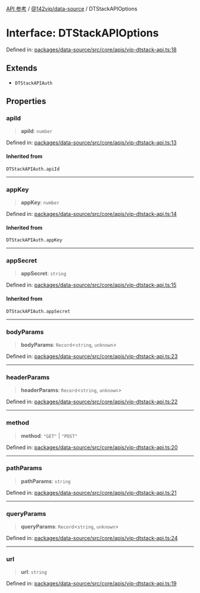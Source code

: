 [API 参考](../../../index.md) / [@142vip/data-source](../index.md) / DTStackAPIOptions

# Interface: DTStackAPIOptions

Defined in: [packages/data-source/src/core/apis/vip-dtstack-api.ts:18](https://github.com/142vip/core-x/blob/15d5bc9ef4bece78c0e60bdf074a2d245f625100/packages/data-source/src/core/apis/vip-dtstack-api.ts#L18)

## Extends

- `DTStackAPIAuth`

## Properties

### apiId

> **apiId**: `number`

Defined in: [packages/data-source/src/core/apis/vip-dtstack-api.ts:13](https://github.com/142vip/core-x/blob/15d5bc9ef4bece78c0e60bdf074a2d245f625100/packages/data-source/src/core/apis/vip-dtstack-api.ts#L13)

#### Inherited from

`DTStackAPIAuth.apiId`

***

### appKey

> **appKey**: `number`

Defined in: [packages/data-source/src/core/apis/vip-dtstack-api.ts:14](https://github.com/142vip/core-x/blob/15d5bc9ef4bece78c0e60bdf074a2d245f625100/packages/data-source/src/core/apis/vip-dtstack-api.ts#L14)

#### Inherited from

`DTStackAPIAuth.appKey`

***

### appSecret

> **appSecret**: `string`

Defined in: [packages/data-source/src/core/apis/vip-dtstack-api.ts:15](https://github.com/142vip/core-x/blob/15d5bc9ef4bece78c0e60bdf074a2d245f625100/packages/data-source/src/core/apis/vip-dtstack-api.ts#L15)

#### Inherited from

`DTStackAPIAuth.appSecret`

***

### bodyParams

> **bodyParams**: `Record`\<`string`, `unknown`\>

Defined in: [packages/data-source/src/core/apis/vip-dtstack-api.ts:23](https://github.com/142vip/core-x/blob/15d5bc9ef4bece78c0e60bdf074a2d245f625100/packages/data-source/src/core/apis/vip-dtstack-api.ts#L23)

***

### headerParams

> **headerParams**: `Record`\<`string`, `unknown`\>

Defined in: [packages/data-source/src/core/apis/vip-dtstack-api.ts:22](https://github.com/142vip/core-x/blob/15d5bc9ef4bece78c0e60bdf074a2d245f625100/packages/data-source/src/core/apis/vip-dtstack-api.ts#L22)

***

### method

> **method**: `"GET"` \| `"POST"`

Defined in: [packages/data-source/src/core/apis/vip-dtstack-api.ts:20](https://github.com/142vip/core-x/blob/15d5bc9ef4bece78c0e60bdf074a2d245f625100/packages/data-source/src/core/apis/vip-dtstack-api.ts#L20)

***

### pathParams

> **pathParams**: `string`

Defined in: [packages/data-source/src/core/apis/vip-dtstack-api.ts:21](https://github.com/142vip/core-x/blob/15d5bc9ef4bece78c0e60bdf074a2d245f625100/packages/data-source/src/core/apis/vip-dtstack-api.ts#L21)

***

### queryParams

> **queryParams**: `Record`\<`string`, `unknown`\>

Defined in: [packages/data-source/src/core/apis/vip-dtstack-api.ts:24](https://github.com/142vip/core-x/blob/15d5bc9ef4bece78c0e60bdf074a2d245f625100/packages/data-source/src/core/apis/vip-dtstack-api.ts#L24)

***

### url

> **url**: `string`

Defined in: [packages/data-source/src/core/apis/vip-dtstack-api.ts:19](https://github.com/142vip/core-x/blob/15d5bc9ef4bece78c0e60bdf074a2d245f625100/packages/data-source/src/core/apis/vip-dtstack-api.ts#L19)
